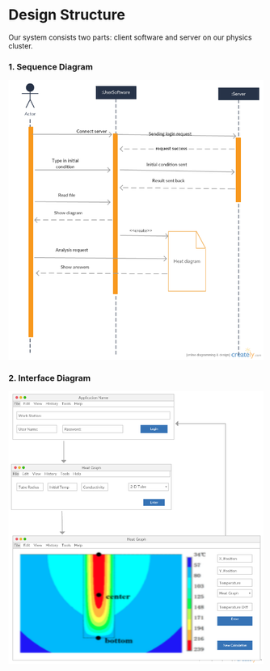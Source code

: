 # Design Structure
Our system consists two parts: client software and server on our physics cluster.
### 1. Sequence Diagram
![Image of sequence diagram](diagrams/sequence_diagram.png)

### 2. Interface Diagram
![Image of interface diagram](diagrams/interface_model.png)
